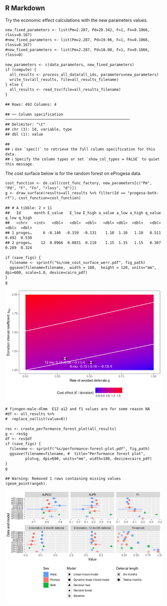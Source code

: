 ## R Markdown

Try the economic effect calculations with the new parameters values.

    new_fixed_parameters <- list(Pm=2.287, Pd=20.342, F=1, Fn=0.1066, rloss=0.167)
    #new_fixed_parameters <- list(Pm=2.287, Pd=19.96, F=1, Fn=0.1066, rloss=0.167)
    #new_fixed_parameters <- list(Pm=2.287, Pd=18.08, F=1, Fn=0.1066, rloss=0)

    new_parameters <- c(data_parameters, new_fixed_parameters)
    if (compute) {
      all_results <- process_all_data(all_ids, parameters=new_parameters)
      write_tsv(all_results, file=all_results_filename)
    } else {
      all_results <- read_tsv(file=all_results_filename)  
    }

    ## Rows: 492 Columns: 4

    ## ── Column specification ────────────────────────────────────────────────────────
    ## Delimiter: "\t"
    ## chr (3): Id, variable, type
    ## dbl (1): value

    ## 
    ## ℹ Use `spec()` to retrieve the full column specification for this data.
    ## ℹ Specify the column types or set `show_col_types = FALSE` to quiet this message.

The cost surface below is for the random forest on eProgesa data.

    cost_function <- do.call(cost_func_factory, new_parameters[c("Pm", "Pd", "F", "Fn", "rloss", "d")])
    g <- draw_surface(results=all_results %>% filter(Id == "progesa-both-rf"), cost_function=cost_function)

    ## # A tibble: 2 × 11
    ##   Id      month E_value   E_low E_high a_value a_low a_high q_value q_low q_high
    ##   <chr>   <int>   <dbl>   <dbl>  <dbl>   <dbl> <dbl>  <dbl>   <dbl> <dbl>  <dbl>
    ## 1 proges…     6 -0.146  -0.159  -0.131    1.10  1.10   1.10   0.511 0.492  0.530
    ## 2 proges…    12  0.0966  0.0831  0.110    1.15  1.15   1.15   0.307 0.289  0.324

    if (save_figs) {
      filename <- sprintf("%s/cme_cost_surface_werr.pdf", fig_path)
      ggsave(filename=filename,  width = 180,  height = 120, units="mm", dpi=600, scale=1.0, device=cairo_pdf)
    }
    g

![](new_economic_parameters_files/figure-markdown_strict/Cost%20surface-1.png)

    # finngen-male-dlmm  E12 a12 and f1 values are for some reason NA
    #df <- all_results %>% 
    #  replace_na(list(value=0))  

    res <- create_performance_forest_plot(all_results)
    g <- res$g
    df <- res$df
    if (save_figs) {
      filename <- sprintf("%s/performance-forest-plot.pdf", fig_path)
      ggsave(filename=filename, #  title="Performance forest plot", 
             plot=g, dpi=600, units="mm", width=180, device=cairo_pdf)
    }
    g

    ## Warning: Removed 1 rows containing missing values (geom_pointrangeh).

![](new_economic_parameters_files/figure-markdown_strict/Performance%20plot-1.png)
